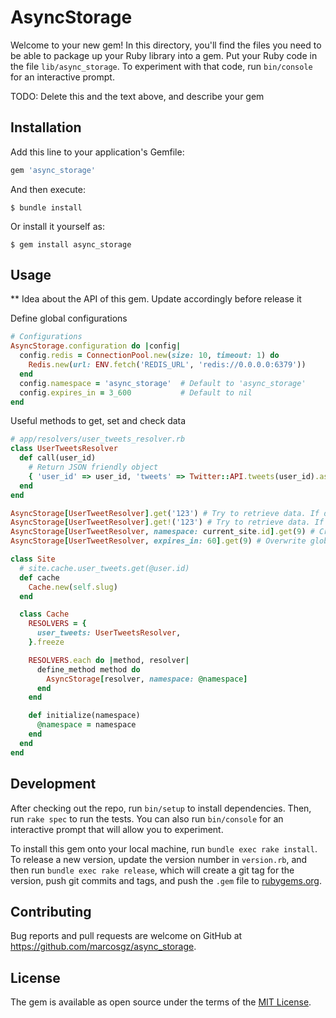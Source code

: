 # AsyncStorage

Welcome to your new gem! In this directory, you'll find the files you need to be able to package up your Ruby library into a gem. Put your Ruby code in the file `lib/async_storage`. To experiment with that code, run `bin/console` for an interactive prompt.

TODO: Delete this and the text above, and describe your gem

## Installation

Add this line to your application's Gemfile:

```ruby
gem 'async_storage'
```

And then execute:

    $ bundle install

Or install it yourself as:

    $ gem install async_storage

## Usage

** Idea about the API of this gem. Update accordingly before release it

Define global configurations
```ruby
# Configurations
AsyncStorage.configuration do |config|
  config.redis = ConnectionPool.new(size: 10, timeout: 1) do
    Redis.new(url: ENV.fetch('REDIS_URL', 'redis://0.0.0.0:6379'))
  end
  config.namespace = 'async_storage'  # Default to 'async_storage'
  config.expires_in = 3_600           # Default to nil
end
```

Useful methods to get, set and check data

```ruby
# app/resolvers/user_tweets_resolver.rb
class UserTweetsResolver
  def call(user_id)
    # Return JSON friendly object
    { 'user_id' => user_id, 'tweets' => Twitter::API.tweets(user_id).as_json }
  end
end

AsyncStorage[UserTweetResolver].get('123') # Try to retrieve data. If does not exist enqueue a Background Job and return nil
AsyncStorage[UserTweetResolver].get!('123') # Try to retrieve data. If does not exist imediate call the Resolver and return data
AsyncStorage[UserTweetResolver, namespace: current_site.id].get(9) # Create a new Set using site id namepace
AsyncStorage[UserTweetResolver, expires_in: 60].get(9) # Overwrite global expires_in
```

```ruby
class Site
  # site.cache.user_tweets.get(@user.id)
  def cache
    Cache.new(self.slug)
  end

  class Cache
    RESOLVERS = {
      user_tweets: UserTweetsResolver,
    }.freeze

    RESOLVERS.each do |method, resolver|
      define_method method do
        AsyncStorage[resolver, namespace: @namespace]
      end
    end

    def initialize(namespace)
      @namespace = namespace
    end
  end
end
```

## Development

After checking out the repo, run `bin/setup` to install dependencies. Then, run `rake spec` to run the tests. You can also run `bin/console` for an interactive prompt that will allow you to experiment.

To install this gem onto your local machine, run `bundle exec rake install`. To release a new version, update the version number in `version.rb`, and then run `bundle exec rake release`, which will create a git tag for the version, push git commits and tags, and push the `.gem` file to [rubygems.org](https://rubygems.org).

## Contributing

Bug reports and pull requests are welcome on GitHub at https://github.com/marcosgz/async_storage.


## License

The gem is available as open source under the terms of the [MIT License](https://opensource.org/licenses/MIT).
